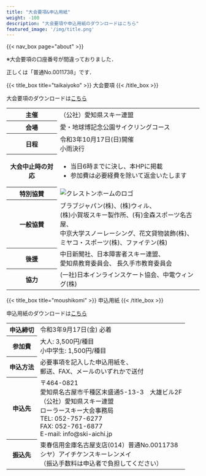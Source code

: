 ```yaml
---
title: "大会要項&申込用紙"
weight: -100
description: "大会要項や申込用紙のダウンロードはこちら"
featured_image: '/img/title.png'
---
```


{{< nav_box page="about" >}}

※大会要項の口座番号が間違っておりました．

正しくは「普通No.0011738」です．

{{< title_box title="taikaiyoko" >}}
大会要項
{{< /title_box >}}

大会要項のダウンロードは[こちら](https://drive.google.com/uc?export=download&id=1XwyKgQmyB1XPtyhuDC1RwA86nBglCD9C "ダウンロード (Google Drive)")

<table class="about cf ph3 ph5-l pv3 pv4-l f4 tc-l measure-wide lh-copy center">
  <tr>
    <th>主催</th>
    <td>（公社）愛知県スキー連盟</td>
  </tr>
  <tr>
    <th>会場</th>
    <td>愛・地球博記念公園サイクリングコース
    </td>
  </tr>
  <tr>
    <th>日程</th>
    <td>令和3年10月17日(日)開催<br>
    小雨決行
    </td>
  </tr>
  <tr>
    <th>大会中止時の対応</th>
    <td class="ippan">
        <ul>
            <li style="text-align: left;">当日6時までに決し、本HPに掲載</li>
            <li style="text-align: left;">参加費は必要経費を除いて返金いたします</li>
        </ul>
    </td>
  </tr>
  <tr>
    <th>特別協賛</th>
    <td><img class="logo center" src="/img/crestn_logo.png" alt="クレストンホームのロゴ"></td>
  </tr>
  <tr>
    <th>一般協賛</th>
    <td class="ippan">ブラブジャパン(株)、(株)ウィル、<br>(株)小賀坂スキー製作所、(有)金森スポーツ名古屋、<br>
中京大学スノーレーシング、花文貸物装飾(株)、<br>ミヤコ・スポーツ(株)、ファイテン(株)</td>
  </tr>
  <tr>
    <th>後援</th>
    <td class="ippan">中日新聞社、日本障害者スキー連盟、<br>愛知県教育委員会、
長久手市教育委員会</td>
  </tr>
  <tr>
    <th>協力</th>
    <td class="ippan">(一社)日本インラインスケート協会、中電ウィング(株)</td>
  </tr>
</table>

{{< title_box title="moushikomi" >}}
申込用紙
{{< /title_box >}}

申込用紙のダウンロードは[こちら](https://drive.google.com/uc?export=download&id=17-7ffYdA8F8k7BN2hoUveQgAq3BCdtcq "ダウンロード (Google Drive)")

<table class="about cf ph3 ph5-l pv3 pv4-l f4 tc-l measure-wide lh-copy center">
  <tr>
    <th>申込締切</th>
    <td>令和3年9月17日(金) 必着</td>
  </tr>
  <tr>
    <th>参加費</th>
    <td>大人: 3,500円/種目<br>
        小中学生: 1,500円/種目
    </td>
  </tr>
  <tr>
    <th>申込方法</th>
    <td class="ippan">必要事項を記入した申込用紙を、<br>郵送、FAX、メールのいずれかで送付</td>
  </tr>
  <tr>
    <th>申込先</th>
    <td class="ippan">〒464-0821　<br>愛知県名古屋市千種区末盛通5-13-3　大雄ビル2F<br>（公社）愛知県スキー連盟　<br>ローラースキー大会事務局<br>TEL: 052-757-6277
    <br>FAX: 052-761-6877
    <br>E-mail: info@ski-aichi.jp</td>
  </tr>
  <tr>
    <th>振込先</th>
    <td class="ippan">東春信用金庫名古屋支店(014）普通No.0011738<br>
    シヤ）アイチケンスキーレンメイ<br>
    （振込手数料は申込者で負担してください）
    </td>
  </tr>
</table>

